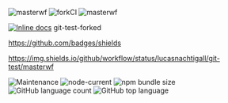 ![masterwf](https://github.com/lucasnachtigall/git-test/workflows/masterwf/badge.svg?event=push)
![forkCI](https://github.com/lucasnachtigall/git-test/workflows/forkCI/badge.svg?branch=master&event=fork)
![masterwf](https://github.com/lucasnachtigall/git-test/workflows/masterwf/badge.svg?event=workflow_run)


[![Inline docs](http://inch-ci.org/github/lucasnachtigall/git-test.svg?branch=master)](http://inch-ci.org/github/lucasnachtigall/git-test)
git-test-forked


https://github.com/badges/shields

https://img.shields.io/github/workflow/status/lucasnachtigall/git-test/masterwf

![Maintenance](https://img.shields.io/maintenance/yes/2020)
![node-current](https://img.shields.io/node/v/jest)
![npm bundle size](https://img.shields.io/bundlephobia/min/react)
![GitHub language count](https://img.shields.io/github/languages/count/lucasnachtigall/git-test)
![GitHub top language](https://img.shields.io/github/languages/top/lucasnachtigall/git-test)
